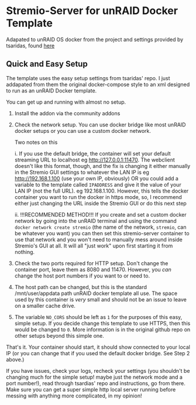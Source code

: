# Stremio-Server for unRAID Docker Template
Adapated to unRAID OS docker from the project and settings provided by tsaridas, found [here](https://github.com/tsaridas/stremio-docker)

## Quick and Easy Setup
The template uses the easy setup settings from tsaridas' repo. I just addapated from them the original docker-compose style to an xml designed to run as an unRAID Docker template.

You can get up and running with almost no setup.

1. Install the addon via the community addons
2. Check the network setup. You can use docker bridge like most unRAID docker setups or you can use a custom docker network.

    Two notes on this

    i. If you use the default bridge, the container will set your default streaming URL to localhost eg http://127.0.0.1:11470. The webclient doesn't like this format, though, and the fix is changing it either manually in the Stremio GUI settings to whatever the LAN IP is eg http://192.168.1.100 (use your own IP, obviously) OR you could add a variable to the template called ```IPADDRESS``` and give it the value of your LAN IP (not the full URL). eg 192.168.1.100. However, this tells the docker container you want to run the docker in https mode, so, I recommend either just changing the URL inside the Stremio GUI or do this next step

    ii. !!!RECOMMENDED METHOD!!! If you create and set a custom docker network by going into the unRAID terminal and using the command ```docker network create stremio``` (the name of the network, ```stremio```, can be whatever you want) you can then set this stremio-server container to use that network and you won't need to manually mess around inside Stremio's GUI at all. It will all "just work" upon first starting it from nothing.

3. Check the two ports required for HTTP setup. Don't change the container port, leave them as 8080 and 11470. However, you *can* change the host port numbers if you want to or need to.

4. The host path can be changed, but this is the standard /mnt/user/appdata path unRAID docker template all use. The space used by this container is *very* small and should not be an issue to leave on a smaller cache drive.

5. The variable ```NO_CORS``` should be left as ```1``` for the purposes of this easy, simple setup. If you decide change this template to use HTTPS, then this would be changed to ```0```. More information is in the original github repo on other setups beyond this simple one.

That's it. Your container should start, it should show connected to your local IP (or you can change that if you used the default docker bridge. See Step 2 above.)

If you have issues, check your logs, recheck your settings (you shouldn't be changing much for the simple setup! maybe just the network mode and a port number!), read through tsardias' repo and instructions, go from there. Make sure you can get a super simple http local server running before messing with anything more complicated, in my opinion!
